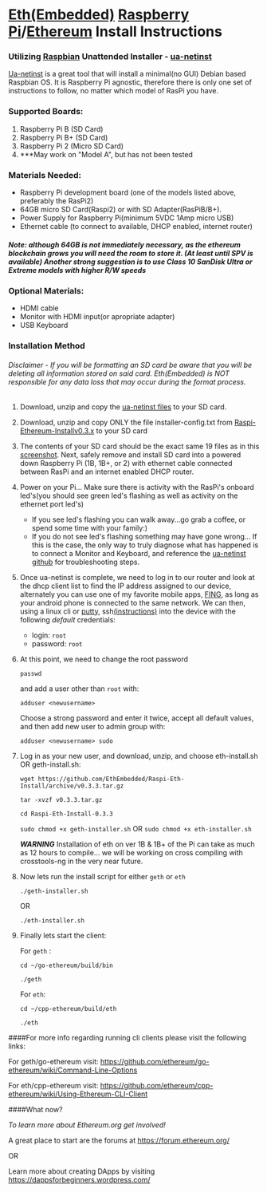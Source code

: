 # [Eth(Embedded)](http://www.ethembedded.com) [Raspberry Pi](http://www.raspberrypi.org)/[Ethereum](https://www.ethereum.org/) Install Instructions
### Utilizing [Raspbian](http://www.raspbian.org/) Unattended Installer - [ua-netinst](https://github.com/debian-pi/raspbian-ua-netinst)

[Ua-netinst](https://github.com/debian-pi/raspbian-ua-netinst) is a great tool that will install a minimal(no GUI) Debian based Raspbian OS.  It is Raspberry Pi agnostic, therefore there is only one set of instructions to follow, no matter which model of RasPi you have.

### Supported Boards:
  1. Raspberry Pi B (SD Card)
  2. Raspberry Pi B+ (SD Card)
  3. Raspberry Pi 2 (Micro SD Card)
  4. ***May work on "Model A", but has not been tested

### Materials Needed:
- Raspberry Pi development board (one of the models listed above, preferably the RasPi2)
- 64GB micro SD Card(Raspi2) or with SD Adapter(RasPiB/B+).  
- Power Supply for Raspberry Pi(minimum 5VDC 1Amp micro USB)
- Ethernet cable (to connect to available, DHCP enabled, internet router)

##### Note: although 64GB is not immediately necessary, as the ethereum blockchain grows you will need the room to 		store it. (At least until SPV is available) Another strong suggestion is to use Class 10 SanDisk Ultra or Extreme models with higher R/W speeds
### Optional Materials:
- HDMI cable
- Monitor with HDMI input(or apropriate adapter)
- USB Keyboard

### Installation Method 
###### *Disclaimer* - If you will be formatting an SD card be aware that you will be deleting all information stored on said card.  Eth(Embedded) is *NOT*  responsible for any data loss that may occur during the format process.

1. Download, unzip and copy the [ua-netinst files](https://github.com/debian-pi/raspbian-ua-netinst/releases/) to your SD card.
2. Download, unzip and copy ONLY the file installer-config.txt from [Raspi-Ethereum-Installv0.3.x](https://github.com/EthEmbedded/Raspi-Eth-Install/releases/) to your SD card
3. The contents of your SD card should be the exact same 19 files as in this [screenshot](http://ethembedded.com/wp-content/uploads/2015/06/ua-netinst-sd-card-list.png).  Next, safely remove and install SD card into a powered down Raspberry Pi (1B, 1B+, or 2) with ethernet cable connected between RasPi and an internet enabled DHCP router.
4. Power on your Pi... Make sure there is activity with the RasPi's onboard led's(you should see green led's flashing as well as activity on the ethernet port led's)

	- If you see led's flashing you can walk away...go grab a coffee, or spend some time with your family:)
	- If you do not see led's flashing something may have gone wrong... If this is the case, the only way to truly	diagnose what has happened is to connect a Monitor and Keyboard, and reference the [ua-netinst 				github](https://github.com/debian-pi/raspbian-ua-netinst) for troubleshooting steps.
5. Once ua-netinst is complete, we need to log in to our router and look at the dhcp client list to find the IP address assigned to our device, alternately you can use one of my favorite mobile apps, [FING](https://play.google.com/store/apps/details?id=com.overlook.android.fing&hl=en), as long as your android phone is connected to the same network. We can then, using a linux cli or [putty](http://www.putty.org/), ssh[(instructions)](https://learn.adafruit.com/adafruits-raspberry-pi-lesson-6-using-ssh/using-ssh-on-a-mac-or-linux) into the device with the following *default* credentials:
	
	- login:	`root`
	- password:	`root`

6. At this point, we need to change the root password 

	`passwd`

	and add a user other than `root` with:
	
	`adduser <newusername>` 
	
	Choose a strong password and enter it twice, accept all default values, and then add new user to admin group with:
	
	`adduser <newusername> sudo`


7. Log in as your new user, and download, unzip, and choose eth-install.sh OR geth-install.sh:

	`wget https://github.com/EthEmbedded/Raspi-Eth-Install/archive/v0.3.3.tar.gz`

	`tar -xvzf v0.3.3.tar.gz`
	
	`cd Raspi-Eth-Install-0.3.3`

	`sudo chmod +x geth-installer.sh` OR `sudo chmod +x eth-installer.sh` 
	
	***WARNING*** 	Installation of eth on ver 1B & 1B+ of the Pi can take as much as 12 hours to compile... we will be 				working on cross compiling with crosstools-ng in the very near future.
	
8. Now lets run the install script for either `geth` or `eth`

	`./geth-installer.sh`
	
	OR
	
	`./eth-installer.sh`
	
9. Finally lets start the client:

	For `geth` :
	
	`cd ~/go-ethereum/build/bin`
	
	`./geth`
	
	For `eth`:
	
	`cd ~/cpp-ethereum/build/eth`
	
	`./eth`

####For more info regarding running cli clients please visit the following links:

For geth/go-ethereum visit: https://github.com/ethereum/go-ethereum/wiki/Command-Line-Options

For eth/cpp-ethereum visit: https://github.com/ethereum/cpp-ethereum/wiki/Using-Ethereum-CLI-Client

####What now?

*To learn more about Ethereum.org get involved!*

A great place to start are the forums at https://forum.ethereum.org/

OR

Learn more about creating DApps by visiting https://dappsforbeginners.wordpress.com/



